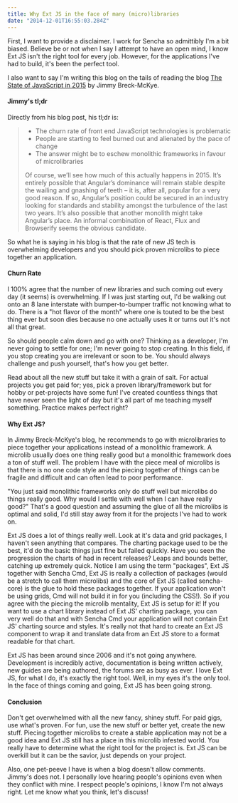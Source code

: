 ```yaml
---
title: Why Ext JS in the face of many (micro)libraries
date: "2014-12-01T16:55:03.284Z"
---
```


First, I want to provide a disclaimer.  I work for Sencha so admittibly I'm a bit biased.  Believe be or not when I say I attempt to have an open mind, I know Ext JS isn't the right tool for every job.  However, for the applications I've had to build, it's been the perfect tool.

I also want to say I'm writing this blog on the tails of reading the blog [The State of JavaScript in 2015](http://www.breck-mckye.com/blog/2014/12/the-state-of-javascript-in-2015/) by Jimmy Breck-McKye.

#### Jimmy's tl;dr

Directly from his blog post, his tl;dr is:

> - The churn rate of front end JavaScript technologies is problematic
> - People are starting to feel burned out and alienated by the pace of change
> - The answer might be to eschew monolithic frameworks in favour of microlibraries
>
>Of course, we’ll see how much of this actually happens in 2015. It’s entirely possible that Angular’s dominance will remain stable despite the wailing and gnashing of teeth – it is, after all, popular for a very good reason. If so, Angular’s position could be secured in an industry looking for standards and stability amongst the turbulence of the last two years. It’s also possible that another monolith might take Angular’s place. An informal combination of React, Flux and Browserify seems the obvious candidate.

So what he is saying in his blog is that the rate of new JS tech is overwhelming developers and you should pick proven microlibs to piece together an application.

#### Churn Rate

I 100% agree that the number of new libraries and such coming out every day (it seems) is overwhelming.  If I was just starting out, I'd be walking out onto an 8 lane interstate with bumper-to-bumper traffic not knowing what to do.  There is a "hot flavor of the month" where one is touted to be the best thing ever but soon dies because no one actually uses it or turns out it's not all that great.

So should people calm down and go with one?  Thinking as a developer, I'm never going to settle for one; I'm never going to stop creating.  In this field, if you stop creating you are irrelevant or soon to be.  You should always challenge and push yourself, that's how you get better.

Read about all the new stuff but take it with a grain of salt.  For actual projects you get paid for; yes, pick a proven library/framework but for hobby or pet-projects have some fun!  I've created countless things that have never seen the light of day but it's all part of me teaching myself something.  Practice makes perfect right?

#### Why Ext JS?

In Jimmy Breck-McKye's blog, he recommends to go with microlibraries to piece together your applications instead of a monolithic framework.  A microlib usually does one thing really good but a monolithic framework does a ton of stuff well.  The problem I have with the piece meal of microlibs is that there is no one code style and the piecing together of things can be fragile and difficult and can often lead to poor performance.

"You just said monolithic frameworks only do stuff well but microlibs do things really good. Why would I settle with well when I can have really good?"  That's a good question and assuming the glue of all the microlibs is optimal and solid, I'd still stay away from it for the projects I've had to work on.

Ext JS does a lot of things really well. Look at it's data and grid packages, I haven't seen anything that compares.  The charting package used to be the best, it'd do the basic things just fine but failed quickly. Have you seen the progression the charts of had in recent releases? Leaps and bounds better, catching up extremely quick.  Notice I am using the term "packages", Ext JS together with Sencha Cmd, Ext JS is really a collection of packages (would be a stretch to call them microlibs) and the core of Ext JS (called sencha-core) is the glue to hold these packages together.  If your application won't be using grids, Cmd will not build it in for you (including the CSS!).  So if you agree with the piecing the microlib mentality, Ext JS is setup for it!  If you want to use a chart library instead of Ext JS' charting package, you can very well do that and with Sencha Cmd your application will not contain Ext JS' charting source and styles.  It's really not that hard to create an Ext JS component to wrap it and translate data from an Ext JS store to a format readable for that chart.

Ext JS has been around since 2006 and it's not going anywhere.  Development is incredibly active, documentation is being written actively, new guides are being authored, the forums are as busy as ever.  I love Ext JS, for what I do, it's exactly the right tool.  Well, in my eyes it's the only tool.  In the face of things coming and going, Ext JS has been going strong.

#### Conclusion

Don't get overwhelmed with all the new fancy, shiney stuff.  For paid gigs, use what's proven.  For fun, use the new stuff or better yet, create the new stuff. Piecing together microlibs to create a stable application may not be a good idea and Ext JS still has a place in this microlib infested world.  You really have to determine what the right tool for the project is.  Ext JS can be overkill but it can be the savior, just depends on your project.

Also, one pet-peeve I have is when a blog doesn't allow comments.  Jimmy's does not.  I personally love hearing people's opinions even when they conflict with mine.  I respect people's opinions, I know I'm not always right.  Let me know what you think, let's discuss!
